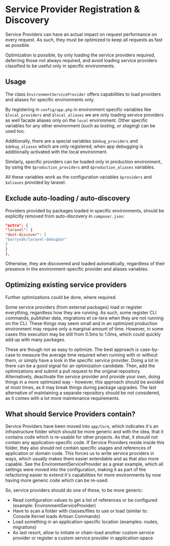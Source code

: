 # Service Provider Registration & Discovery

Service Providers can have an actual impact on request performance on every request. As such, they must be
optimized to keep all requests as fast as possible.

Optimization is possible, by only loading the service providers required, deferring those not always required,
and avoid loading service providers classified to be useful only in specific environments.

## Usage

The class `EnvironmentServiceProvider` offers capabilities to load providers and aliases for specific environments only.

By registering in `config/app.php` in environment specific variables like `$local_providers` and `$local_aliases` we are
only loading service providers as well facade aliases only on the `local` environment. Other specific variables for any
other environment (such as _testing_, or _staging_) can be used too.

Additionally, there are a special variables `$debug_providers` and `$debug_aliases` which are only registered, when
app debugging is additionally activated with the local environment.

Similarly, specific providers can be loaded only in production environment, by using the `$production_providers` and
`$production_aliases` variables.

All these variables work as the configuration variables `$providers` and `$aliases` provided by laravel.

## Exclude auto-loading / auto-discovery

Providers provided by packages loaded in specific environments, should be explicitly removed from auto-discovery
in `composer.json`:

```json
"extra": {
"laravel": {
"dont-discover": [
"barryvdh/laravel-debugbar"
]
}
},
```

Otherwise, they are discovered and loaded automatically, regardless of their presence in the environment-specific
provider and aliases variables.

## Optimizing existing service providers

Further optimizations could be done, where required.

Some service providers (from external packages) load or register everything, regardless how they are running. As such,
some register CLI commands, publisher data, migrations et ce-tera when they are not running on the CLI. These things
may seem small and in an optimized production environment may require only a marginal amount of time. However, in some
cases this execution may be still from 0.5ms to 1.0ms, which could quickly add up with many packages.

These are though not as easy to optimize. The best approach is case-by-case to measure the average time required when
running with or without them, or simply have a look in the specific service provider. Doing a lot in there can be a
good signal for an optimization candidate. Then, add the optimizations and submit a pull request to the original
repository. Alternatively, deactivate the service provider and provide your own, doing things in a more optimized way -
however, this approach should be avoided at most times, as it may break things during package upgrades. The last
alternative of maintaining a separate repository should be not considered, as it comes with a lot more maintenance
requirements.

## What should Service Providers contain?

Service Providers have been moved into `app/Core`, which indicates it's an infrastructure folder which should be
more generic and with the idea, that it contains code which is re-usable for other projects. As that, it should not
contain any application-specific code. If Service Providers reside inside this folder, they also should not contain
specific usages and references of application or domain code. This forces us to write service providers in ways,
which usually makes them easier extendable and as that also more capable. See the EnvironmentServiceProvider as a great
example, which all settings were moved into the configuration, making it as part of the refactoring easier to extend
it's capabilities for more environments by now having more generic code which can be re-used.

So, service providers should do one of these, to be more generic:

* Read configuration values to get a list of references or be configured (example: EnvironmentServiceProvider)
* Have to scan a folder with classes/files to use or load (similar to: Console Kernel loads Artisan Commands)
* Load something in an application-specific location (examples: routes, migrations)
* As last resort, allow to initiate or chain-load another custom service provider or register a custom service provider
  in application-space
